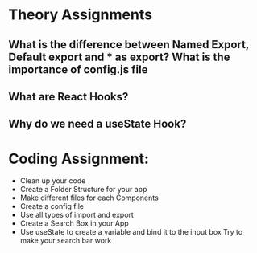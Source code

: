# Theory Assignments

## What is the difference between Named Export, Default export and * as export? What is the importance of config.js file
## What are React Hooks?
## Why do we need a useState Hook?


# Coding Assignment:

- Clean up your code
- Create a Folder Structure for your app
- Make different files for each Components
- Create a config file
- Use all types of import and export
- Create a Search Box in your App
- Use useState to create a variable and bind it to the input box Try to make your search bar work
